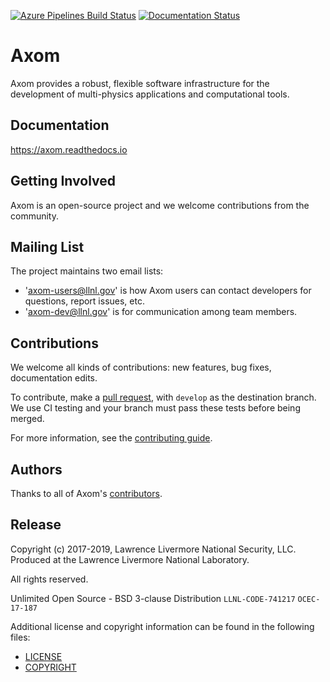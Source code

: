 [![Azure Pipelines Build Status](https://dev.azure.com/axom/axom/_apis/build/status/LLNL.axom?branchName=develop)](https://dev.azure.com/axom/axom/_build/latest?definitionId=1&branchName=develop)
[![Documentation Status](https://readthedocs.org/projects/axom/badge/?version=develop)](https://axom.readthedocs.io/en/develop/?badge=develop)

Axom
====

Axom provides a robust, flexible software infrastructure for the development of multi-physics applications and computational tools.

Documentation
-------------

https://axom.readthedocs.io

Getting Involved
----------------

Axom is an open-source project and we welcome contributions from the community.

Mailing List
------------

The project maintains two email lists: 

  * 'axom-users@llnl.gov' is how Axom users can contact developers for questions, report issues, etc.
  * 'axom-dev@llnl.gov' is for communication among team members.

Contributions
-------------

We welcome all kinds of contributions: new features, bug fixes, documentation edits.

To contribute, make a [pull request](https://github.com/llnl/axom/compare), with `develop` as the destination branch.
We use CI testing and your branch must pass these tests before being merged.

For more information, see the [contributing guide](https://github.com/llnl/axom/blob/develop/CONTRIBUTING.md).

Authors
-------

Thanks to all of Axom's
[contributors](https://github.com/llnl/axom/graphs/contributors).

Release
-------

Copyright (c) 2017-2019, Lawrence Livermore National Security, LLC. 
Produced at the Lawrence Livermore National Laboratory.

All rights reserved. 

Unlimited Open Source - BSD 3-clause Distribution
`LLNL-CODE-741217` `OCEC-17-187`

Additional license and copyright information can be found in the following files:
 * [LICENSE](./LICENSE)
 * [COPYRIGHT](./COPYRIGHT)

